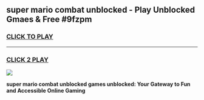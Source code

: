
## super mario combat unblocked - Play Unblocked Gmaes & Free #9fzpm
<h3>
<a href="https://news.freeplayer.one?title=super_mario_combat_unblocked&ref=24F">CLICK TO PLAY</a></h3>
<hr>

<h3>
<a href="https://news.freeplayer.one?title=super_mario_combat_unblocked&ref=24F">CLICK 2 PLAY</a>
  
</h3>

<a href="https://news.freeplayer.one?title=super_mario_combat_unblocked&ref=24F/"><img src="https://clearcache.store/games.png"></a>


**super mario combat unblocked games unblocked: Your Gateway to Fun and Accessible Online Gaming**
